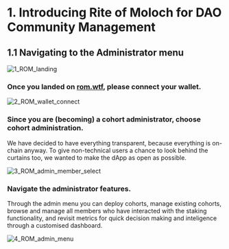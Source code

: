 # 1. Introducing Rite of Moloch for DAO Community Management


## 1.1 Navigating to the Administrator menu

![1_ROM_landing](https://github.com/rite-of-moloch/User-Handbook/assets/104435781/5cb20be5-54c4-42c0-90ba-aeceef1e7c43)

### Once you landed on [rom.wtf](https://www.rom.wtf), please connect your wallet.

![2_ROM_wallet_connect](https://github.com/rite-of-moloch/User-Handbook/assets/104435781/16aa37e4-78f9-499e-a655-f635283db8a2)

### Since you are (becoming) a cohort administrator, choose cohort administration.

We have decided to have everything transparent, because everything is on-chain anyway. To give non-technical users a chance to look behind the curtains too, we wanted to make the dApp as open as possible.

![3_ROM_admin_member_select](https://github.com/rite-of-moloch/User-Handbook/assets/104435781/51d15da7-b153-49eb-b4d5-a47627fd4793)

### Navigate the administrator features.

Through the admin menu you can deploy cohorts, manage existing cohorts, browse and manage all members who have interacted with the staking functionality, and revisit metrics for quick decision making and inteligence through a customised dashboard.

![4_ROM_admin_menu](https://github.com/rite-of-moloch/User-Handbook/assets/104435781/7673ff32-2226-47d2-a0f2-322d48129b9c)
